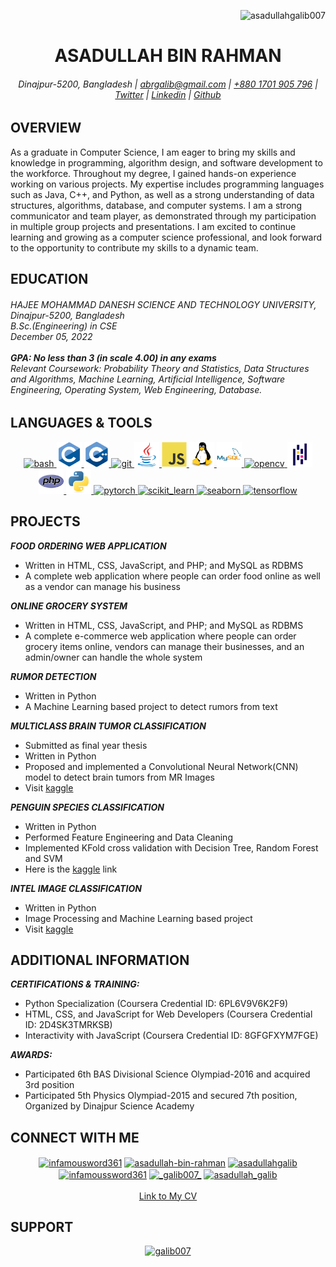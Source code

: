 <p align="right"> <img src="https://komarev.com/ghpvc/?username=asadullahgalib007&label=Profile%20views&color=0e75b6&style=flat" alt="asadullahgalib007" /> </p>
<h1 align="center">ASADULLAH BIN RAHMAN</h1>

<h6 align="center">Dinajpur-5200, Bangladesh | <a href="mailto:abrgalib@gmail.com">abrgalib@gmail.com</a> | <a href="tel:8801701905796">+880 1701 905 796</a> | <a href="https://twitter.com/infamousword361" target="blank">Twitter</a> | <a href="https://www.linkedin.com/in/asadullah-bin-rahman" target="blank">Linkedin</a> | <a href="https://github.com/AsadullahGalib007" target="blank">Github</a></h6>

<h2>OVERVIEW</h2>
<span>As a graduate in Computer Science, I am eager to bring my skills and knowledge in programming, algorithm design, and software development to the workforce. Throughout my degree, I gained hands-on experience working on various projects. My expertise includes programming languages such as Java, C++, and Python, as well as a strong understanding of data structures, algorithms, database, and computer systems. I am a strong communicator and team player, as demonstrated through my participation in multiple group projects and presentations. I am excited to continue learning and growing as a computer science professional, and look forward to the opportunity to contribute my skills to a dynamic team.</span>

<h2>EDUCATION</h2>
<p>
   <h6 align="left">
     HAJEE MOHAMMAD DANESH SCIENCE AND TECHNOLOGY UNIVERSITY, Dinajpur-5200, Bangladesh<br>
     B.Sc.(Engineering) in CSE<br>
     December 05, 2022<br><br>
     <b><i>GPA: No less than 3 (in scale 4.00) in any exams</i></b><br>
     Relevant Coursework: Probability Theory and Statistics, Data Structures and Algorithms, Machine Learning, Artificial Intelligence, Software Engineering, Operating System, Web Engineering, Database.
   </h6>
</p>
<h2 align="left">LANGUAGES & TOOLS</h3>
<p align="center"> <a href="https://www.gnu.org/software/bash/" target="_blank" rel="noreferrer"> <img src="https://www.vectorlogo.zone/logos/gnu_bash/gnu_bash-icon.svg" alt="bash" width="40" height="40"/> </a> <a href="https://www.cprogramming.com/" target="_blank" rel="noreferrer"> <img src="https://raw.githubusercontent.com/devicons/devicon/master/icons/c/c-original.svg" alt="c" width="40" height="40"/> </a> <a href="https://www.w3schools.com/cpp/" target="_blank" rel="noreferrer"> <img src="https://raw.githubusercontent.com/devicons/devicon/master/icons/cplusplus/cplusplus-original.svg" alt="cplusplus" width="40" height="40"/> </a> <a href="https://git-scm.com/" target="_blank" rel="noreferrer"> <img src="https://www.vectorlogo.zone/logos/git-scm/git-scm-icon.svg" alt="git" width="40" height="40"/> </a> <a href="https://www.java.com" target="_blank" rel="noreferrer"> <img src="https://raw.githubusercontent.com/devicons/devicon/master/icons/java/java-original.svg" alt="java" width="40" height="40"/> </a> <a href="https://developer.mozilla.org/en-US/docs/Web/JavaScript" target="_blank" rel="noreferrer"> <img src="https://raw.githubusercontent.com/devicons/devicon/master/icons/javascript/javascript-original.svg" alt="javascript" width="40" height="40"/> </a> <a href="https://www.linux.org/" target="_blank" rel="noreferrer"> <img src="https://raw.githubusercontent.com/devicons/devicon/master/icons/linux/linux-original.svg" alt="linux" width="40" height="40"/> </a> <a href="https://www.mysql.com/" target="_blank" rel="noreferrer"> <img src="https://raw.githubusercontent.com/devicons/devicon/master/icons/mysql/mysql-original-wordmark.svg" alt="mysql" width="40" height="40"/> </a> <a href="https://opencv.org/" target="_blank" rel="noreferrer"> <img src="https://www.vectorlogo.zone/logos/opencv/opencv-icon.svg" alt="opencv" width="40" height="40"/> </a> <a href="https://pandas.pydata.org/" target="_blank" rel="noreferrer"> <img src="https://raw.githubusercontent.com/devicons/devicon/2ae2a900d2f041da66e950e4d48052658d850630/icons/pandas/pandas-original.svg" alt="pandas" width="40" height="40"/> </a> <a href="https://www.php.net" target="_blank" rel="noreferrer"> <img src="https://raw.githubusercontent.com/devicons/devicon/master/icons/php/php-original.svg" alt="php" width="40" height="40"/> </a> <a href="https://www.python.org" target="_blank" rel="noreferrer"> <img src="https://raw.githubusercontent.com/devicons/devicon/master/icons/python/python-original.svg" alt="python" width="40" height="40"/> </a> <a href="https://pytorch.org/" target="_blank" rel="noreferrer"> <img src="https://www.vectorlogo.zone/logos/pytorch/pytorch-icon.svg" alt="pytorch" width="40" height="40"/> </a> <a href="https://scikit-learn.org/" target="_blank" rel="noreferrer"> <img src="https://upload.wikimedia.org/wikipedia/commons/0/05/Scikit_learn_logo_small.svg" alt="scikit_learn" width="40" height="40"/> </a> <a href="https://seaborn.pydata.org/" target="_blank" rel="noreferrer"> <img src="https://seaborn.pydata.org/_images/logo-mark-lightbg.svg" alt="seaborn" width="40" height="40"/> </a> <a href="https://www.tensorflow.org" target="_blank" rel="noreferrer"> <img src="https://www.vectorlogo.zone/logos/tensorflow/tensorflow-icon.svg" alt="tensorflow" width="40" height="40"/> </a> </p>

<h2>PROJECTS</h2>
<p>
  <b><i>FOOD ORDERING WEB APPLICATION</i></b>
  <ul>
    <li>Written in HTML, CSS, JavaScript, and PHP; and MySQL as RDBMS</li>
    <li>A complete web application where people can order food online as well as a vendor can manage his business
</li>
  </ul>
  
  <b><i>ONLINE GROCERY SYSTEM</i></b>
  <ul>
    <li>Written in HTML, CSS, JavaScript, and PHP; and MySQL as RDBMS</li>
    <li>A complete e-commerce web application where people can order grocery items online, vendors can manage their businesses, and an admin/owner can handle the whole system
</li>
  </ul>
  
  <b><i>RUMOR DETECTION</i></b>
  <ul>
    <li>Written in Python</li>
    <li>A Machine Learning based project to detect rumors from text</li>
  </ul>
  
  <b><i>MULTICLASS BRAIN TUMOR CLASSIFICATION</i></b>
  <ul>
    <li>Submitted as final year thesis</li>
    <li>Written in Python</li>
    <li>Proposed and implemented a Convolutional Neural Network(CNN) model to detect brain tumors from MR Images</li>
    <li>Visit <a href="https://www.kaggle.com/code/asadullahgalib/multiclass-brain-tumor-classification">kaggle</a></li>
  </ul>
  
  <b><i>PENGUIN SPECIES CLASSIFICATION</i></b>
  <ul>
    <li>Written in Python</li>
    <li>Performed Feature Engineering and Data Cleaning</li>
    <li>Implemented KFold cross validation with Decision Tree, Random Forest and SVM</li> 
    <li>Here is the <a href="https://www.kaggle.com/code/asadullahgalib/penguin-species-classification-with-kfold-cv">kaggle</a> link</li>
  </ul>
  
  <b><i>INTEL IMAGE CLASSIFICATION</i></b>
  <ul>
    <li>Written in Python</li>
    <li>Image Processing and Machine Learning based project</li>
    <li>Visit <a href="https://www.kaggle.com/code/asadullahgalib/intel-image-classification">kaggle</a></li>
  </ul>
</p>

<h2>ADDITIONAL INFORMATION</h2>
<p>
  <b><i>CERTIFICATIONS & TRAINING:</i></b>
  <ul>
    <li>Python Specialization (Coursera Credential ID: 6PL6V9V6K2F9)</li>
    <li>HTML, CSS, and JavaScript for Web Developers (Coursera Credential ID: 2D4SK3TMRKSB)</li>
    <li>Interactivity with JavaScript (Coursera Credential ID: 8GFGFXYM7FGE)</li>
  </ul>
  
  <b><i>AWARDS:</i></b>
  <ul>
    <li>Participated 6th BAS Divisional Science Olympiad-2016 and acquired 3rd position</li>
    <li>Participated 5th Physics Olympiad-2015 and secured 7th position, Organized by Dinajpur Science Academy</li>
  </ul>
</p>

<!-- - 📫 How to reach me **abrgalib@gmail.com**

- 📄 Know about my experiences [Here is my CV](https://docs.google.com/document/d/1C46JNvOwTts6fhIRQmM_XLn-HgH2N6lS9oEz6t95R4Y/edit?usp=sharing)

- ⚡ Fun fact Let's play chess. Challenge me at [chess.com](https://chess.com/play/AsadullahGalib) -->

<h2 align="left">CONNECT WITH ME</h2>
<p align="center">
<a href="https://twitter.com/infamousword361" target="blank"><img align="center" src="https://raw.githubusercontent.com/rahuldkjain/github-profile-readme-generator/master/src/images/icons/Social/twitter.svg" alt="infamousword361" height="30" width="40" /></a>
<a href="https://linkedin.com/in/asadullah-bin-rahman" target="blank"><img align="center" src="https://raw.githubusercontent.com/rahuldkjain/github-profile-readme-generator/master/src/images/icons/Social/linked-in-alt.svg" alt="asadullah-bin-rahman" height="30" width="40" /></a>
<a href="https://kaggle.com/asadullahgalib" target="blank"><img align="center" src="https://raw.githubusercontent.com/rahuldkjain/github-profile-readme-generator/master/src/images/icons/Social/kaggle.svg" alt="asadullahgalib" height="30" width="40" /></a>
<a href="https://fb.com/infamoussword361" target="blank"><img align="center" src="https://raw.githubusercontent.com/rahuldkjain/github-profile-readme-generator/master/src/images/icons/Social/facebook.svg" alt="infamoussword361" height="30" width="40" /></a>
<a href="https://instagram.com/_galib007_" target="blank"><img align="center" src="https://raw.githubusercontent.com/rahuldkjain/github-profile-readme-generator/master/src/images/icons/Social/instagram.svg" alt="_galib007_" height="30" width="40" /></a>
<a href="https://codeforces.com/profile/asadullah_galib" target="blank"><img align="center" src="https://raw.githubusercontent.com/rahuldkjain/github-profile-readme-generator/master/src/images/icons/Social/codeforces.svg" alt="asadullah_galib" height="30" width="40" /></a><br><br>
<a href="https://docs.google.com/document/d/1C46JNvOwTts6fhIRQmM_XLn-HgH2N6lS9oEz6t95R4Y/edit?usp=sharing" target="blank">Link to My CV</a>
</p>

<h2 align="left">SUPPORT</h2>
<p align="center"><a href="https://www.buymeacoffee.com/galib007"> <img center="left" src="https://cdn.buymeacoffee.com/buttons/v2/default-yellow.png" height="50" width="210" alt="galib007" /></a></p><br><br>

